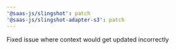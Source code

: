 ```yaml
---
'@saas-js/slingshot': patch
'@saas-js/slingshot-adapter-s3': patch
---
```


Fixed issue where context would get updated incorrectly
